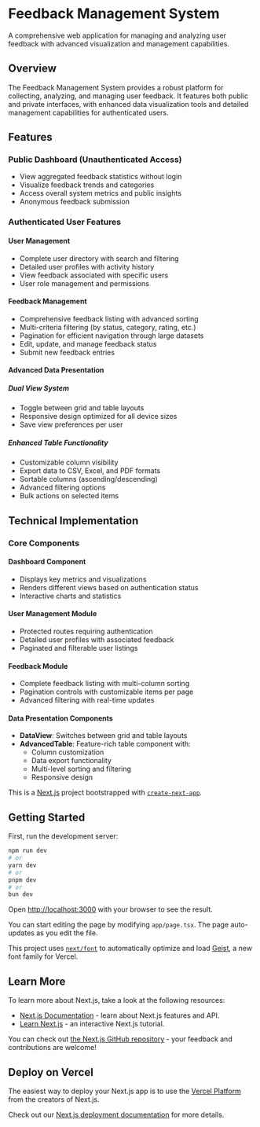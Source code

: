 # Feedback Management System

A comprehensive web application for managing and analyzing user feedback with advanced visualization and management capabilities.

## Overview

The Feedback Management System provides a robust platform for collecting, analyzing, and managing user feedback. It features both public and private interfaces, with enhanced data visualization tools and detailed management capabilities for authenticated users.

## Features

### Public Dashboard (Unauthenticated Access)
- View aggregated feedback statistics without login
- Visualize feedback trends and categories
- Access overall system metrics and public insights
- Anonymous feedback submission

### Authenticated User Features

#### User Management
- Complete user directory with search and filtering
- Detailed user profiles with activity history
- View feedback associated with specific users
- User role management and permissions

#### Feedback Management
- Comprehensive feedback listing with advanced sorting
- Multi-criteria filtering (by status, category, rating, etc.)
- Pagination for efficient navigation through large datasets
- Edit, update, and manage feedback status
- Submit new feedback entries

#### Advanced Data Presentation

##### Dual View System
- Toggle between grid and table layouts
- Responsive design optimized for all device sizes
- Save view preferences per user

##### Enhanced Table Functionality
- Customizable column visibility
- Export data to CSV, Excel, and PDF formats
- Sortable columns (ascending/descending)
- Advanced filtering options
- Bulk actions on selected items

## Technical Implementation

### Core Components

#### Dashboard Component
- Displays key metrics and visualizations
- Renders different views based on authentication status
- Interactive charts and statistics

#### User Management Module
- Protected routes requiring authentication
- Detailed user profiles with associated feedback
- Paginated and filterable user listings

#### Feedback Module
- Complete feedback listing with multi-column sorting
- Pagination controls with customizable items per page
- Advanced filtering with real-time updates

#### Data Presentation Components
- **DataView**: Switches between grid and table layouts
- **AdvancedTable**: Feature-rich table component with:
  - Column customization
  - Data export functionality
  - Multi-level sorting and filtering
  - Responsive design


This is a [Next.js](https://nextjs.org) project bootstrapped with [`create-next-app`](https://nextjs.org/docs/app/api-reference/cli/create-next-app).

## Getting Started

First, run the development server:

```bash
npm run dev
# or
yarn dev
# or
pnpm dev
# or
bun dev
```

Open [http://localhost:3000](http://localhost:3000) with your browser to see the result.

You can start editing the page by modifying `app/page.tsx`. The page auto-updates as you edit the file.

This project uses [`next/font`](https://nextjs.org/docs/app/building-your-application/optimizing/fonts) to automatically optimize and load [Geist](https://vercel.com/font), a new font family for Vercel.

## Learn More

To learn more about Next.js, take a look at the following resources:

- [Next.js Documentation](https://nextjs.org/docs) - learn about Next.js features and API.
- [Learn Next.js](https://nextjs.org/learn) - an interactive Next.js tutorial.

You can check out [the Next.js GitHub repository](https://github.com/vercel/next.js) - your feedback and contributions are welcome!

## Deploy on Vercel

The easiest way to deploy your Next.js app is to use the [Vercel Platform](https://vercel.com/new?utm_medium=default-template&filter=next.js&utm_source=create-next-app&utm_campaign=create-next-app-readme) from the creators of Next.js.

Check out our [Next.js deployment documentation](https://nextjs.org/docs/app/building-your-application/deploying) for more details.
